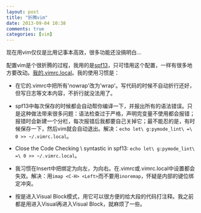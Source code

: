 ```yaml
---
layout: post
title: "折腾vim"
date: 2013-09-04 10:38
comments: true
categories: [vim]
---
```

现在用vim仅仅是比用记事本高效，很多功能还没搞明白...

配置vim是个很折腾的过程，我用的是[spf13](https://github.com/spf13/spf13-vim)，只可惜用这个配置，一样有很多地方要改动。[我的.vimrc.local](https://gist.github.com/guori12321/7211967)。我的使用习惯是：

<!--more-->

* 在它的.vimrc中把所有'nowrap'改为'wrap'。写代码的时候不自动折行还好，但写日志等文本内容，不折行就没法用了。

* spf13中每次保存的时候都会自动帮你编译一下，并报出所有的语法错误。只是这种做法带来很多问题：语法检查过于严格，声明完变量不使用都会报错；报错时会新建一个分栏，每次报错后我都要自己关掉它；最不能忍的是，有时候保存一下，然后vim就会自动退出。解决：`echo let\ g:pymode_lint\ =\ 0 >> ~/.vimrc.local`。

* Close the Code Checking \ syntastic in spf13: `echo let\ g:pymode_lint\ =\ 0 >> ~/.vimrc.local`。

* 我习惯在Insert中把<C-H>绑定为向左，<C-L>为向右。在.vimrc或.vimrc.local中设置都会失效。解决：用`imap <C-H> <Left>`而不要用`inoremap`，怀疑是内部的键位绑定冲突。

* 按<C-V>是进入Visual Block模式，用它可以很方便的给大段的代码打注释。我之前都是用<C-V>进入Visual再<C-Q>进入Visual Block，就麻烦了一些。
